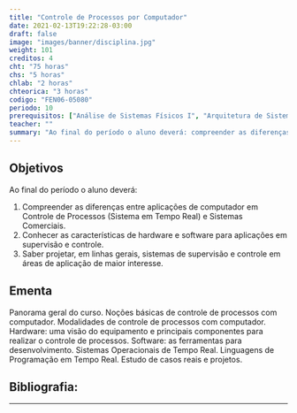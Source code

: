 ```yaml
---
title: "Controle de Processos por Computador"
date: 2021-02-13T19:22:28-03:00
draft: false
image: "images/banner/disciplina.jpg"
weight: 101
creditos: 4
cht: "75 horas"
chs: "5 horas"
chlab: "2 horas"
chteorica: "3 horas"
codigo: "FEN06-05080"
periodo: 10
prerequisitos: ["Análise de Sistemas Físicos I", "Arquitetura de Sistemas Operacionais"]
teacher: ""
summary: "Ao final do período o aluno deverá: compreender as diferenças entre aplicações de computador em Controle de Processos (Sistema em Tempo Real) e Sistemas Comerciais. Conhecer as características de hardware e software para aplicações em supervisão e controle. Saber projetar, em linhas gerais, sistemas de supervisão e controle em áreas de aplicação de maior interesse."
---
```

## Objetivos
Ao final do período o aluno deverá:
1. Compreender as diferenças entre aplicações de computador em Controle de Processos (Sistema em Tempo Real) e Sistemas Comerciais.
1. Conhecer as características de hardware e software para aplicações em supervisão e controle.
1. Saber projetar, em linhas gerais, sistemas de supervisão e controle em áreas de aplicação de maior interesse.

## Ementa
Panorama geral do curso. Noções básicas de controle de processos com computador. Modalidades de controle de processos com computador. Hardware: uma visão do equipamento e principais componentes para realizar o controle de processos. Software: as ferramentas para desenvolvimento. Sistemas Operacionais de Tempo Real. Linguagens de Programação em Tempo Real. Estudo de casos reais e projetos.

## Bibliografia:

---
